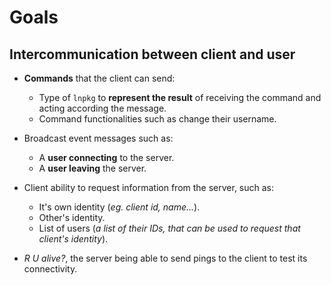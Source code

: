# Goals  

## Intercommunication between client and user

- **Commands** that the client can send:
    - Type of `lnpkg` to **represent the result** of receiving the command and acting according the message.
    - Command functionalities such as change their username.


- Broadcast event messages such as:
    - A **user connecting** to the server.
    - A **user leaving** the server.

- Client ability to request information from the server, such as:
    - It's own identity (*eg. client id, name...*).
    - Other's identity.
    - List of users (*a list of their IDs, that can be used to request that client's identity*).

- *R U alive?*, the server being able to send pings to the client to test its connectivity.
